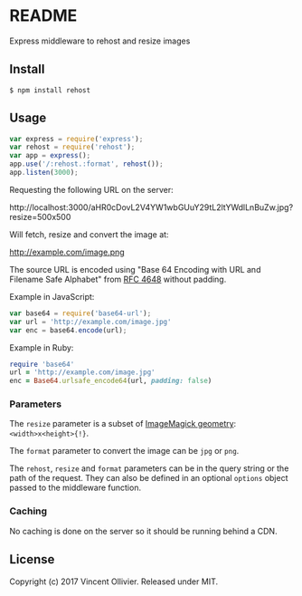 # README

Express middleware to rehost and resize images


## Install

    $ npm install rehost


## Usage

```javascript
var express = require('express');
var rehost = require('rehost');
var app = express();
app.use('/:rehost.:format', rehost());
app.listen(3000);
```

Requesting the following URL on the server:

http://localhost:3000/aHR0cDovL2V4YW1wbGUuY29tL2ltYWdlLnBuZw.jpg?resize=500x500

Will fetch, resize and convert the image at:

http://example.com/image.png

The source URL is encoded using "Base 64 Encoding with URL and Filename Safe
Alphabet" from [RFC 4648][1] without padding.

Example in JavaScript:

```javascript
var base64 = require('base64-url');
var url = 'http://example.com/image.jpg'
var enc = base64.encode(url);
```

Example in Ruby:

```ruby
require 'base64'
url = 'http://example.com/image.jpg'
enc = Base64.urlsafe_encode64(url, padding: false)
```

### Parameters

The `resize` parameter is a subset of [ImageMagick geometry][2]:
`<width>x<height>{!}`.

The `format` parameter to convert the image can be `jpg` or `png`.

The `rehost`, `resize` and `format` parameters can be in the query string or
the path of the request. They can also be defined in an optional `options`
object passed to the middleware function.

[1]: https://tools.ietf.org/html/rfc4648#section-5
[2]: http://www.imagemagick.org/Magick++/Geometry.html

### Caching

No caching is done on the server so it should be running behind a CDN.


## License

Copyright (c) 2017 Vincent Ollivier. Released under MIT.

